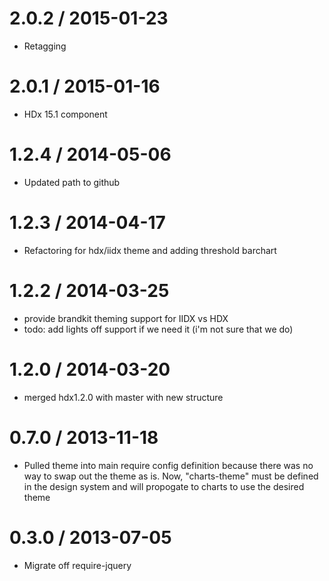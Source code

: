 
2.0.2 / 2015-01-23
==================
* Retagging 

2.0.1 / 2015-01-16
==================
* HDx 15.1 component 

1.2.4 / 2014-05-06
==================
* Updated path to github

1.2.3 / 2014-04-17
==================
* Refactoring for hdx/iidx theme and adding threshold barchart


1.2.2 / 2014-03-25
==================
* provide brandkit theming support for IIDX vs HDX
* todo: add lights off support if we need it (i'm not sure that we do)


1.2.0 / 2014-03-20
==================
* merged hdx1.2.0 with master with new structure

0.7.0 / 2013-11-18
==================
* Pulled theme into main require config definition because there was no way to swap out the theme as is. Now, "charts-theme" must be defined in
  the design system and will propogate to charts to use the desired theme


0.3.0 / 2013-07-05
==================
* Migrate off require-jquery


